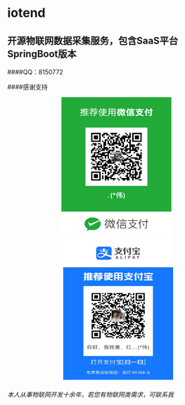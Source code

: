 # iotend
## 开源物联网数据采集服务，包含SaaS平台  SpringBoot版本
####QQ：8150772


####感谢支持
<br/>
<div  align="center">    
    <img src="doc/images/微信收款.jpg" width = 250 height = 320 />
    &nbsp;
    <img src="doc/images/支付宝收款.jpg" width = 250 height = 320 />
</div>


###### 本人从事物联网开发十余年，若您有物联网类需求，可联系我